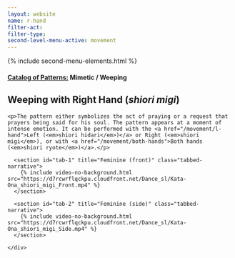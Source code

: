 ```yaml
---
layout: website
name: r-hand
filter-act:
filter-type:
second-level-menu-active: movement
---
```

{% include second-menu-elements.html %}

<main class="page-content">
  <div class="text-container">
    <h4><a href="/movement/">Catalog of Patterns:</a> Mimetic / Weeping</h4>
    <h2>Weeping with Right Hand (<em>shiori migi</em>)</h2>

    <p>The pattern either symbolizes the act of praying or a request that prayers being said for his soul. The pattern appears at a moment of intense emotion. It can be performed with the <a href="/movement/l-hand">Left (<em>shiori hidari</em>)</a> or Right (<em>shiori migi</em>), or with <a href="/movement/both-hands">Both hands (<em>shiori ryote</em>)</a>.</p>


</div>
<div class="tabs-container">
  <div class="tabs-container__links">
    <div class="wrapper">
      <div id="tabs"></div>
    </div>
  </div>
  <div class="tabs-container__content">
    <div class="wrapper">

      <section id="tab-1" title="Feminine (front)" class="tabbed-narrative">
        {% include video-no-background.html src="https://d7rcwrflqckpu.cloudfront.net/Dance_sl/Kata-Ona_shiori_migi_Front.mp4" %}
      </section>

      <section id="tab-2" title="Feminine (side)" class="tabbed-narrative">
        {% include video-no-background.html src="https://d7rcwrflqckpu.cloudfront.net/Dance_sl/Kata-Ona_shiori_migi_Side.mp4" %}
      </section>

    </div>
  </div>
</div>
</main>

